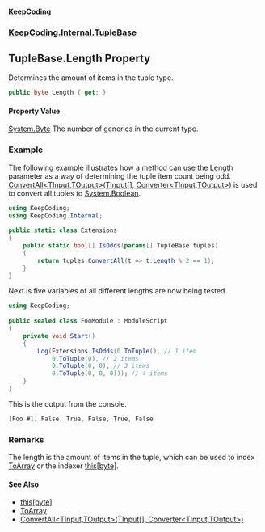 #### [KeepCoding](index.md 'index')
### [KeepCoding.Internal](KeepCoding_Internal.md 'KeepCoding.Internal').[TupleBase](TupleBase.md 'KeepCoding.Internal.TupleBase')
## TupleBase.Length Property
Determines the amount of items in the tuple type.  
```csharp
public byte Length { get; }
```
#### Property Value
[System.Byte](https://docs.microsoft.com/en-us/dotnet/api/System.Byte 'System.Byte')
The number of generics in the current type.  
### Example
The following example illustrates how a method can use the [Length](TupleBase_Length.md 'KeepCoding.Internal.TupleBase.Length') parameter as a way of determining the tuple item count being odd. [ConvertAll&lt;TInput,TOutput&gt;(TInput[], Converter&lt;TInput,TOutput&gt;)](ArrayHelper_ConvertAll_Nd6Y1H3fix1AnfN9NVjGiA.md 'KeepCoding.ArrayHelper.ConvertAll&lt;TInput,TOutput&gt;(TInput[], System.Converter&lt;TInput,TOutput&gt;)') is used to convert all tuples to [System.Boolean](https://docs.microsoft.com/en-us/dotnet/api/System.Boolean 'System.Boolean').  
```csharp
using KeepCoding;  
using KeepCoding.Internal;  
  
public static class Extensions  
{  
    public static bool[] IsOdds(params[] TupleBase tuples)  
    {  
        return tuples.ConvertAll(t => t.Length % 2 == 1);  
    }  
}  
```
  
Next is five variables of all different lengths are now being tested.  
```csharp
using KeepCoding;  
  
public sealed class FooModule : ModuleScript  
{  
    private void Start()  
    {  
        Log(Extensions.IsOdds(0.ToTuple(), // 1 item  
            0.ToTuple(0), // 2 items  
            0.ToTuple(0, 0), // 3 items  
            0.ToTuple(0, 0, 0))); // 4 items  
    }  
}  
```
  
This is the output from the console.  
```csharp
[Foo #1] False, True, False, True, False  
```
### Remarks
The length is the amount of items in the tuple, which can be used to index [ToArray](TupleBase_ToArray.md 'KeepCoding.Internal.TupleBase.ToArray') or the indexer [this[byte]](TupleBase_Item_xD9oSgxwMFO7sQCYiZEn_g.md 'KeepCoding.Internal.TupleBase.this[byte]').  
#### See Also
- [this[byte]](TupleBase_Item_xD9oSgxwMFO7sQCYiZEn_g.md 'KeepCoding.Internal.TupleBase.this[byte]')
- [ToArray](TupleBase_ToArray.md 'KeepCoding.Internal.TupleBase.ToArray')
- [ConvertAll&lt;TInput,TOutput&gt;(TInput[], Converter&lt;TInput,TOutput&gt;)](ArrayHelper_ConvertAll_Nd6Y1H3fix1AnfN9NVjGiA.md 'KeepCoding.ArrayHelper.ConvertAll&lt;TInput,TOutput&gt;(TInput[], System.Converter&lt;TInput,TOutput&gt;)')

